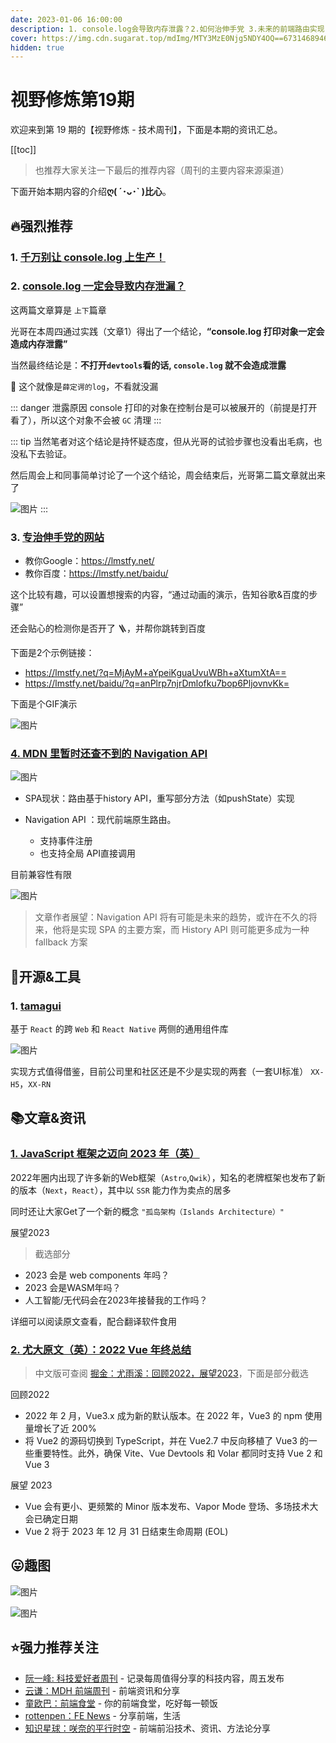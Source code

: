```yaml
---
date: 2023-01-06 16:00:00
description: 1. console.log会导致内存泄露？2.如何治伸手党 3.未来的前端路由实现 4.跨Web和RN的组件库 5. 2023的框架会是什么一的 6. Vue的2022总结
cover: https://img.cdn.sugarat.top/mdImg/MTY3MzE0Njg5NDY4OQ==673146894689
hidden: true
---
```


# 视野修炼第19期

欢迎来到第 19 期的【视野修炼 - 技术周刊】，下面是本期的资讯汇总。

[[toc]]

> ​也推荐大家关注一下最后的推荐内容（周刊的主要内容来源渠道）

下面开始本期内容的介绍**ღ( ´･ᴗ･` )比心**。

## 🔥强烈推荐
### 1. [千万别让 console.log 上生产！](https://mp.weixin.qq.com/s/qOcRstlY7oYjbH25Cgyt1g)
### 2. [console.log 一定会导致内存泄漏？](https://mp.weixin.qq.com/s/qOcRstlY7oYjbH25Cgyt1g)

这两篇文章算是 `上下`篇章

光哥在本周四通过实践（文章1）得出了一个结论，**“console.log 打印对象一定会造成内存泄露”**

当然最终结论是：**不打开`devtools`看的话, `console.log` 就不会造成泄露**

🤣 这个就像是`薛定谔的log`，不看就没漏

::: danger 泄露原因
console 打印的对象在控制台是可以被展开的（前提是打开看了），所以这个对象不会被 `GC` 清理
:::

::: tip
当然笔者对这个结论是持怀疑态度，但从光哥的试验步骤也没看出毛病，也没私下去验证。

然后周会上和同事简单讨论了一个这个结论，周会结束后，光哥第二篇文章就出来了

![图片](https://img.cdn.sugarat.top/mdImg/MTY3MzEwMzIyMDAzNw==673103220037)
:::

### 3. [专治伸手党的网站](https://lmstfy.net/)
* 教你Google：https://lmstfy.net/
* 教你百度：https://lmstfy.net/baidu/

这个比较有趣，可以设置想搜索的内容，“通过动画的演示，告知谷歌&百度的步骤”

还会贴心的检测你是否开了 🪜，并帮你跳转到百度

下面是2个示例链接：
* https://lmstfy.net/?q=MjAyM+aYpeiKguaUvuWBh+aXtumXtA==
* https://lmstfy.net/baidu/?q=anPlrp7njrDmlofku7bop6PljovnvKk=

下面是个GIF演示

![图片](https://img.cdn.sugarat.top/mdImg/MTY3MzEwNDkxMTQ5MA==673104911490)

### [4. MDN 里暂时还查不到的 Navigation API](https://mp.weixin.qq.com/s/D4qm9SwS14mTUYS64skfGw)
![图片](https://img.cdn.sugarat.top/mdImg/MTY3MzE0NTQwNDc3OQ==673145404779)

* SPA现状：路由基于history API，重写部分方法（如pushState）实现

* Navigation API ：现代前端原生路由。
  * 支持事件注册
  * 也支持全局 API直接调用

目前兼容性有限

![图片](https://img.cdn.sugarat.top/mdImg/MTY3MzE0NTE1NjE1Ng==673145156156)

>文章作者展望：Navigation API 将有可能是未来的趋势，或许在不久的将来，他将是实现 SPA 的主要方案，而 History API 则可能更多成为一种 fallback 方案

## 🔧开源&工具
### 1. [tamagui](https://github.com/tamagui/tamagui)
基于 `React` 的跨 `Web` 和 `React Native` 两侧的通用组件库

![图片](https://img.cdn.sugarat.top/mdImg/MTY3MzE0NTU4MTQyNw==673145581427)

实现方式值得借鉴，目前公司里和社区还是不少是实现的两套（一套UI标准） `XX-H5`，`XX-RN`

## 📚文章&资讯
### [1. JavaScript 框架之迈向 2023 年（英）](https://dev.to/this-is-learning/javascript-frameworks-heading-into-2023-nln)

2022年圈内出现了许多新的Web框架（`Astro`,`Qwik`），知名的老牌框架也发布了新的版本（`Next`，`React`），其中以 `SSR` 能力作为卖点的居多

同时还让大家Get了一个新的概念 `"孤岛架构（Islands Architecture）"`

展望2023
> 截选部分
* 2023 会是 web components 年吗？
* 2023 会是WASM年吗？
* 人工智能/无代码会在2023年接替我的工作吗？

详细可以阅读原文查看，配合翻译软件食用

### [2. 尤大原文（英）：2022 Vue 年终总结](https://blog.vuejs.org/posts/2022-year-in-review.html)
> 中文版可查阅 [掘金：尤雨溪：回顾2022，展望2023](https://juejin.cn/post/7183705937180524601?share_token=2411b1c1-805e-4a85-aa25-f40e08a330ce)，下面是部分截选

回顾2022
* 2022 年 2 月，Vue3.x 成为新的默认版本。在 2022 年，Vue3 的 npm 使用量增长了近 200%
* 将 Vue2 的源码切换到 TypeScript，并在 Vue2.7 中反向移植了 Vue3 的一些重要特性。此外，确保 Vite、Vue Devtools 和 Volar 都同时支持 Vue 2 和 Vue 3

展望 2023
* Vue 会有更小、更频繁的 Minor 版本发布、Vapor Mode 登场、多场技术大会已确定日期
* Vue 2 将于 2023 年 12 月 31 日结束生命周期 (EOL)

## 😛趣图
![图片](https://img.cdn.sugarat.top/mdImg/MTY3MzE0Njg4MzE4NA==673146883184)

![图片](https://img.cdn.sugarat.top/mdImg/MTY3MzE0Njg5NDY4OQ==673146894689)

## ⭐️强力推荐关注
* [阮一峰: 科技爱好者周刊](https://www.ruanyifeng.com/blog/archives.html) - 记录每周值得分享的科技内容，周五发布
* [云谦：MDH 前端周刊](https://www.yuque.com/chencheng/mdh-weekly) - 前端资讯和分享
* [童欧巴：前端食堂](https://github.com/Geekhyt/weekly) - 你的前端食堂，吃好每一顿饭
* [rottenpen：FE News](https://rottenpen.zhubai.love/) - 分享前端，生活
* [知识星球：咲奈的平行时空](https://public.zsxq.com/groups/28851452458181.html) - 前端前沿技术、资讯、方法论分享

